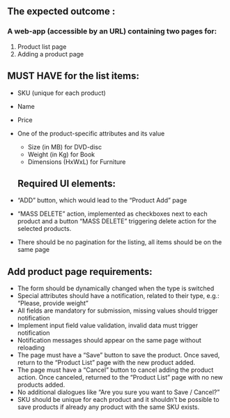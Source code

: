 ## The expected outcome :

### A web-app (accessible by an URL) containing two pages for:

1. Product list page
2. Adding a product page

## MUST HAVE for the list items:

- SKU (unique for each product)
- Name
- Price
- One of the product-specific attributes and its value
    - Size (in MB) for DVD-disc
    - Weight (in Kg) for Book
    - Dimensions (HxWxL) for Furniture
    
   ## Required UI elements:

- “ADD” button, which would lead to the “Product Add” page
- “MASS DELETE” action, implemented as checkboxes next to each product and a button “MASS DELETE” triggering delete action for the selected products.
- There should be no pagination for the listing, all items should be on the same page

## **Add product page requirements:**

- The form should be dynamically changed when the type is switched
- Special attributes should have a notification, related to their type, e.g.: “Please, provide weight”
- All fields are mandatory for submission, missing values should trigger notification
- Implement input field value validation, invalid data must trigger notification
- Notification messages should appear on the same page without reloading
- The page must have a “Save” button to save the product. Once saved, return to the “Product List” page with the new product added.
- The page must have a “Cancel” button to cancel adding the product action. Once canceled, returned to the “Product List” page with no new products added.
- No additional dialogues like “Are you sure you want to Save / Cancel?”
- SKU should be unique for each product and it shouldn’t be possible to save products if already any product with the same SKU exists.
